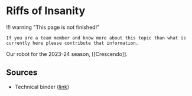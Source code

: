 # Riffs of Insanity

!!! warning "This page is not finished!"

    If you are a team member and know more about this topic than what is currently here please contribute that information.

Our robot for the 2023-24 season, [[Crescendo]].

## Sources

- Technical binder ([link](https://docs.google.com/presentation/d/1aHAsad-Es6vnn_YqPKeYwgOH434QsuztTRhLclTdWlQ/edit?usp=sharing))